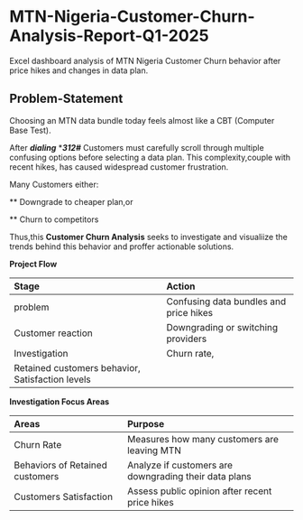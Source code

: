 # MTN-Nigeria-Customer-Churn-Analysis-Report-Q1-2025
Excel dashboard analysis of MTN Nigeria Customer Churn behavior after price hikes and changes in data plan. 

## Problem-Statement
Choosing an MTN data bundle today feels almost like a CBT (Computer Base Test).

After ***dialing*** ****312#*** Customers must carefully scroll through multiple confusing options before selecting a data plan.
This complexity,couple with recent hikes, has caused widespread customer frustration.

Many Customers either:

** Downgrade to cheaper plan,or

** Churn to competitors

Thus,this **Customer Churn Analysis** seeks to investigate and visualiize the trends behind this behavior and proffer actionable solutions. 

**Project Flow**

| Stage | Action |
|:------|:-------|
| problem | Confusing data bundles and price hikes|
| Customer reaction | Downgrading or switching providers |
| Investigation | Churn rate,
Retained customers behavior, Satisfaction levels |

**Investigation Focus Areas**

| Areas | Purpose |
| :-----| :-------|
| Churn Rate | Measures how many customers are leaving MTN |
| Behaviors of Retained customers | Analyze if customers are downgrading their data plans | 
| Customers Satisfaction | Assess public opinion after  recent price hikes |

